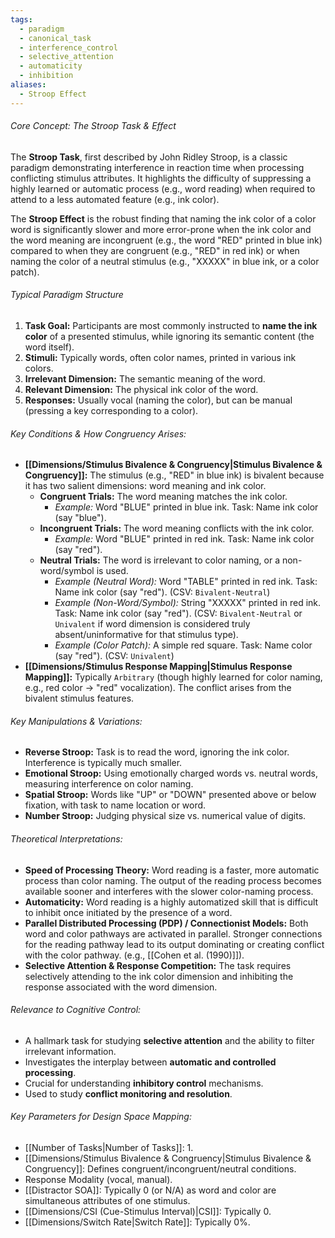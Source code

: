 ```yaml
---
tags:
  - paradigm
  - canonical_task
  - interference_control
  - selective_attention
  - automaticity
  - inhibition
aliases:
  - Stroop Effect
---
```

###### Core Concept: The Stroop Task & Effect

The **Stroop Task**, first described by John Ridley Stroop, is a classic paradigm demonstrating interference in reaction time when processing conflicting stimulus attributes. It highlights the difficulty of suppressing a highly learned or automatic process (e.g., word reading) when required to attend to a less automated feature (e.g., ink color).

The **Stroop Effect** is the robust finding that naming the ink color of a color word is significantly slower and more error-prone when the ink color and the word meaning are incongruent (e.g., the word "RED" printed in blue ink) compared to when they are congruent (e.g., "RED" in red ink) or when naming the color of a neutral stimulus (e.g., "XXXXX" in blue ink, or a color patch).

###### Typical Paradigm Structure

1.  **Task Goal:** Participants are most commonly instructed to **name the ink color** of a presented stimulus, while ignoring its semantic content (the word itself).
2.  **Stimuli:** Typically words, often color names, printed in various ink colors.
3.  **Irrelevant Dimension:** The semantic meaning of the word.
4.  **Relevant Dimension:** The physical ink color of the word.
5.  **Responses:** Usually vocal (naming the color), but can be manual (pressing a key corresponding to a color).

###### Key Conditions & How Congruency Arises:

*   **[[Dimensions/Stimulus Bivalence & Congruency|Stimulus Bivalence & Congruency]]:** The stimulus (e.g., "RED" in blue ink) is bivalent because it has two salient dimensions: word meaning and ink color.
    *   **Congruent Trials:** The word meaning matches the ink color.
        *   *Example:* Word "BLUE" printed in blue ink. Task: Name ink color (say "blue").
    *   **Incongruent Trials:** The word meaning conflicts with the ink color.
        *   *Example:* Word "BLUE" printed in red ink. Task: Name ink color (say "red").
    *   **Neutral Trials:** The word is irrelevant to color naming, or a non-word/symbol is used.
        *   *Example (Neutral Word):* Word "TABLE" printed in red ink. Task: Name ink color (say "red"). (CSV: `Bivalent-Neutral`)
        *   *Example (Non-Word/Symbol):* String "XXXXX" printed in red ink. Task: Name ink color (say "red"). (CSV: `Bivalent-Neutral` or `Univalent` if word dimension is considered truly absent/uninformative for that stimulus type).
        *   *Example (Color Patch):* A simple red square. Task: Name color (say "red"). (CSV: `Univalent`)
*   **[[Dimensions/Stimulus Response Mapping|Stimulus Response Mapping]]:** Typically `Arbitrary` (though highly learned for color naming, e.g., red color -> "red" vocalization). The conflict arises from the bivalent stimulus features.

###### Key Manipulations & Variations:

*   **Reverse Stroop:** Task is to read the word, ignoring the ink color. Interference is typically much smaller.
*   **Emotional Stroop:** Using emotionally charged words vs. neutral words, measuring interference on color naming.
*   **Spatial Stroop:** Words like "UP" or "DOWN" presented above or below fixation, with task to name location or word.
*   **Number Stroop:** Judging physical size vs. numerical value of digits.

###### Theoretical Interpretations:

*   **Speed of Processing Theory:** Word reading is a faster, more automatic process than color naming. The output of the reading process becomes available sooner and interferes with the slower color-naming process.
*   **Automaticity:** Word reading is a highly automatized skill that is difficult to inhibit once initiated by the presence of a word.
*   **Parallel Distributed Processing (PDP) / Connectionist Models:** Both word and color pathways are activated in parallel. Stronger connections for the reading pathway lead to its output dominating or creating conflict with the color pathway. (e.g., [[Cohen et al. (1990)]]).
*   **Selective Attention & Response Competition:** The task requires selectively attending to the ink color dimension and inhibiting the response associated with the word dimension.

###### Relevance to Cognitive Control:

*   A hallmark task for studying **selective attention** and the ability to filter irrelevant information.
*   Investigates the interplay between **automatic and controlled processing**.
*   Crucial for understanding **inhibitory control** mechanisms.
*   Used to study **conflict monitoring and resolution**.

###### Key Parameters for Design Space Mapping:

*   [[Number of Tasks|Number of Tasks]]: 1.
*   [[Dimensions/Stimulus Bivalence & Congruency|Stimulus Bivalence & Congruency]]: Defines congruent/incongruent/neutral conditions.
*   Response Modality (vocal, manual).
*   [[Distractor SOA]]: Typically 0 (or N/A) as word and color are simultaneous attributes of one stimulus.
*   [[Dimensions/CSI (Cue-Stimulus Interval)|CSI]]: Typically 0.
*   [[Dimensions/Switch Rate|Switch Rate]]: Typically 0%.